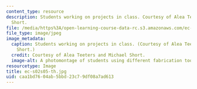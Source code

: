 ```yaml
---
content_type: resource
description: Students working on projects in class. Courtesy of Alea Teeters and Michael
  Short.
file: /media/https%3A/open-learning-course-data-rc.s3.amazonaws.com/ec-s02-water-jet-technologies-spring-2005/caa1bd7604ab5bbd23c79df08a7ad613_ec-s02s05-th.jpg
file_type: image/jpeg
image_metadata:
  caption: Students working on projects in class. (Courtesy of Alea Teeters and Michael
    Short.)
  credit: Courtesy of Alea Teeters and Michael Short.
  image-alt: A photomontage of students using different fabrication tools.
resourcetype: Image
title: ec-s02s05-th.jpg
uid: caa1bd76-04ab-5bbd-23c7-9df08a7ad613
---
```

